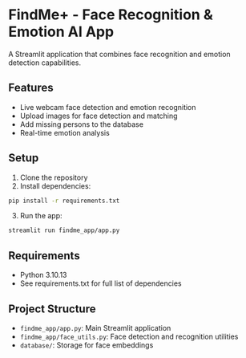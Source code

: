 # FindMe+ - Face Recognition & Emotion AI App

A Streamlit application that combines face recognition and emotion detection capabilities.

## Features

- Live webcam face detection and emotion recognition
- Upload images for face detection and matching
- Add missing persons to the database
- Real-time emotion analysis

## Setup

1. Clone the repository
2. Install dependencies:

```bash
pip install -r requirements.txt
```

3. Run the app:

```bash
streamlit run findme_app/app.py
```

## Requirements

- Python 3.10.13
- See requirements.txt for full list of dependencies

## Project Structure

- `findme_app/app.py`: Main Streamlit application
- `findme_app/face_utils.py`: Face detection and recognition utilities
- `database/`: Storage for face embeddings
